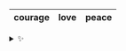 | courage | love | peace |
| :-----: | :--: | :---: |

<details>
  <summary>✨</summary>
  These words are chosen at random each day. New words will appear here tomorrow morning.
</details>